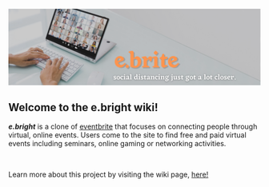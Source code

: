 ![banner](https://github.com/eramsay20/eBrite/blob/master/wiki-resources/eBrite-banner-1.png?raw=true)

## Welcome to the e.bright wiki! 
***e.bright*** is a clone of [eventbrite](https://www.eventbrite.com/) that focuses on connecting people through virtual, online events. Users come to the site to find free and paid virtual events including seminars, online gaming or networking activities. 

&nbsp;&nbsp;&nbsp;&nbsp;&nbsp;&nbsp;&nbsp;&nbsp;&nbsp;&nbsp;
&nbsp;&nbsp;&nbsp;&nbsp;&nbsp;&nbsp;&nbsp;&nbsp;&nbsp;&nbsp;

Learn more about this project by visiting the wiki page, [here!](https://github.com/eramsay20/ebrite/wiki)
